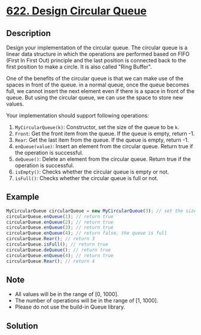 # [622. Design Circular Queue](https://leetcode.com/problems/design-circular-queue/)

## Description

Design your implementation of the circular queue. The circular queue is a linear data structure in which the operations are performed based on FIFO (First In First Out) principle and the last position is connected back to the first position to make a circle. It is also called "Ring Buffer".  

One of the benefits of the circular queue is that we can make use of the spaces in front of the queue. in a normal queue, once the queue becomes full, we cannot insert the next element even if there is a space in front of the queue. But using the circular queue, we can use the space to store new values.  

Your implementation should support following operations:

1. `MyCircularQueue(k)`: Constructor, set the size of the queue to be `k`.
2. `Front`: Get the front item from the queue. If the queue is empty, return -1.
3. `Rear`: Get the last item from the queue. If the queue is empty, return -1.
4. `enQueue(value)`: Insert an element from the circular queue. Return true if the operation is successful.
5. `deQueue()`: Delete an element from the circular queue. Return true if the operation is successful.
6. `isEmpty()`: Checks whether the circular queue is empty or not.
7. `isFull()`: Checks whether the circular queue is full or not.

## Example

```javascript
MyCircularQueue circularQueue = new MyCircularQueue(3); // set the size to be 3
circularQueue.enQueue(1); // return true
circularQueue.enQueue(2); // return true
circularQueue.enQueue(3); // return true
circularQueue.enQueue(4); // return false, the queue is full
circularQueue.Rear(); // return 3
circularQueue.isFull(); // return true
circularQueue.deQueue(); // return true
circularQueue.enQueue(4); // return true
circularQueue.Rear(); // return 4
```

## Note

- All values will be in the range of [0, 1000].
- The number of operations will be in the range of [1, 1000].
- Please do not use the build-in Queue library.

## Solution

```javascript

```